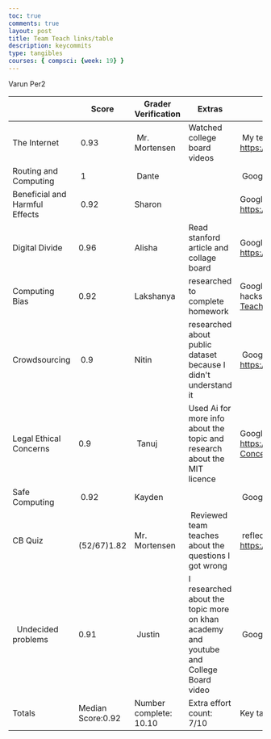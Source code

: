 ```yaml
---
toc: true
comments: true
layout: post
title: Team Teach links/table 
description: keycommits
type: tangibles
courses: { compsci: {week: 19} }
---
```


Varun Per2

  | Score | Grader Verification | Extras | Key Indicators: Blog, GitHub File(s) and Key Commits
-- | -- | -- | -- | --
The Internet |  0.93 |  Mr. Mortensen  | Watched college board videos  |  My team's team teach : https://varunm532.github.io/varun2//2023/11/27/Internet_IPYNB_2_.html
Routing and Computing |  1 |  Dante |  |  Google form
Beneficial and Harmful Effects |  0.92 | Sharon  |   | Google forms + Utterance summary + popcorn hacks: https://varunm532.github.io/varun2//2023/12/04/5.1Beneficial_IPYNB_2_.html
Digital Divide | 0.96  | Alisha  | Read stanford article and collage board   | Google forms + Utterance summary + popcorn hacks: https://varunm532.github.io/varun2//2023/11/17/Digital-Divide_IPYNB_2_.html
Computing Bias | 0.92  | Lakshanya  | researched to complete homework | Google forms + Utterance summary + hacks:https://varunm532.github.io/varun2//2023/12/11/Computing-Bias-Team-Teach_IPYNB_2_.html
Crowdsourcing |  0.9 | Nitin  | researched about public dataset because I didn't understand it  |  Google forms +Utterance summary + popcorn hacks: https://varunm532.github.io/varun2//2023/12/05/crowdsourcing_IPYNB_2_.html
Legal Ethical Concerns | 0.9  |  Tanuj |Used Ai for more info about the topic and research about the MIT licence   | Google forms + Utterance summary + popcorn hacks: https://varunm532.github.io/varun2//2023/12/18/Legal-Ethical-Concerns_IPYNB_2_.html
Safe Computing |  0.92 | Kayden  |   |  Google forms +
CB Quiz |   (52/67)1.82| Mr. Mortensen   |  Reviewed team teaches about the questions I got wrong |  reflection + test correction: https://varunm532.github.io/varun2//2023/12/22/Collegeboard_2020_practicetest1.html
  Undecided problems| 0.91  |  Justin | I researched about the topic more on khan academy and youtube  and College Board video  |  Google forms +
Totals | Median Score:0.92 | Number complete: 10.10| Extra effort count: 7/10| Key tangible assets count:10/10
